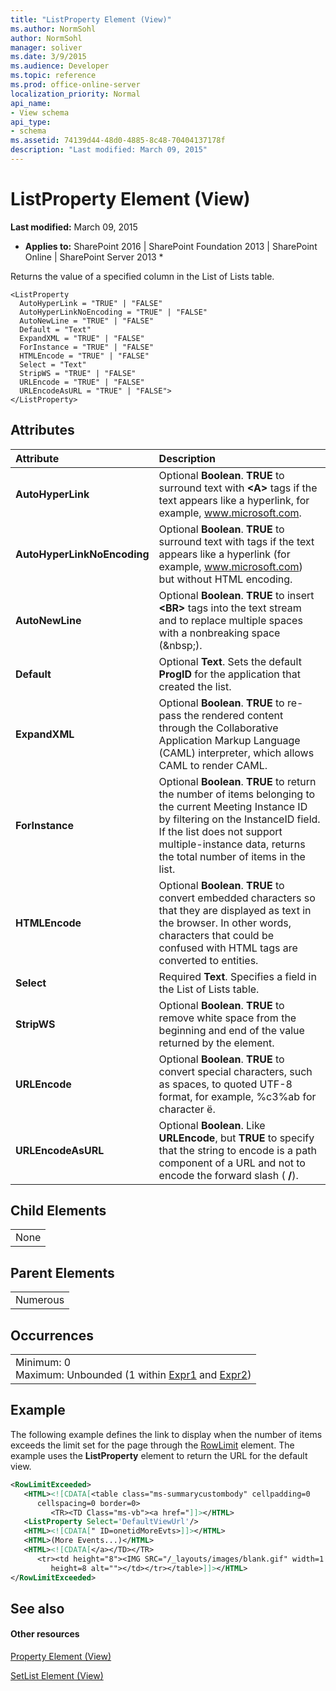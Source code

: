 ```yaml
---
title: "ListProperty Element (View)"
ms.author: NormSohl
author: NormSohl
manager: soliver
ms.date: 3/9/2015
ms.audience: Developer
ms.topic: reference
ms.prod: office-online-server
localization_priority: Normal
api_name:
- View schema
api_type:
- schema
ms.assetid: 74139d44-48d0-4885-8c48-70404137178f
description: "Last modified: March 09, 2015"
---
```


# ListProperty Element (View)

 **Last modified:** March 09, 2015 
  
 * **Applies to:** SharePoint 2016 | SharePoint Foundation 2013 | SharePoint Online | SharePoint Server 2013 * 
  
Returns the value of a specified column in the List of Lists table.
  
```
<ListProperty
  AutoHyperLink = "TRUE" | "FALSE"
  AutoHyperLinkNoEncoding = "TRUE" | "FALSE"
  AutoNewLine = "TRUE" | "FALSE"
  Default = "Text"
  ExpandXML = "TRUE" | "FALSE"
  ForInstance = "TRUE" | "FALSE"
  HTMLEncode = "TRUE" | "FALSE"
  Select = "Text"
  StripWS = "TRUE" | "FALSE"
  URLEncode = "TRUE" | "FALSE"
  URLEncodeAsURL = "TRUE" | "FALSE">
</ListProperty>
```

## Attributes

|**Attribute**|**Description**|
|:-----|:-----|
|**AutoHyperLink** <br/> |Optional **Boolean**. **TRUE** to surround text with **\<A\>** tags if the text appears like a hyperlink, for example, www.microsoft.com.  <br/> |
|**AutoHyperLinkNoEncoding** <br/> |Optional **Boolean**. **TRUE** to surround text with <A> tags if the text appears like a hyperlink (for example, www.microsoft.com) but without HTML encoding.  <br/> |
|**AutoNewLine** <br/> |Optional **Boolean**. **TRUE** to insert **\<BR\>** tags into the text stream and to replace multiple spaces with a nonbreaking space (&amp;nbsp;).  <br/> |
|**Default** <br/> |Optional **Text**. Sets the default **ProgID** for the application that created the list.  <br/> |
|**ExpandXML** <br/> |Optional **Boolean**. **TRUE** to re-pass the rendered content through the Collaborative Application Markup Language (CAML) interpreter, which allows CAML to render CAML.  <br/> |
|**ForInstance** <br/> |Optional **Boolean**. **TRUE** to return the number of items belonging to the current Meeting Instance ID by filtering on the InstanceID field. If the list does not support multiple-instance data, returns the total number of items in the list.  <br/> |
|**HTMLEncode** <br/> |Optional **Boolean**. **TRUE** to convert embedded characters so that they are displayed as text in the browser. In other words, characters that could be confused with HTML tags are converted to entities.  <br/> |
|**Select** <br/> |Required **Text**. Specifies a field in the List of Lists table.  <br/> |
|**StripWS** <br/> |Optional **Boolean**. **TRUE** to remove white space from the beginning and end of the value returned by the element.  <br/> |
|**URLEncode** <br/> |Optional **Boolean**. **TRUE** to convert special characters, such as spaces, to quoted UTF-8 format, for example, %c3%ab for character ë.  <br/> |
|**URLEncodeAsURL** <br/> |Optional **Boolean**. Like **URLEncode**, but **TRUE** to specify that the string to encode is a path component of a URL and not to encode the forward slash ( **/**).  <br/> |
   
## Child Elements

||
|:-----|
|None |
   
## Parent Elements

||
|:-----|
|Numerous |
   
## Occurrences

||
|:-----|
|Minimum: 0  <br/> Maximum: Unbounded (1 within [Expr1](expr1-element-view.md) and [Expr2](expr2-element-view.md))  <br/> |
   
## Example

The following example defines the link to display when the number of items exceeds the limit set for the page through the [RowLimit](../../collaborative-application-markup-language-caml-schemas/list-schema/rowlimit-element-list.md) element. The example uses the **ListProperty** element to return the URL for the default view. 
  
```XML
<RowLimitExceeded>
   <HTML><![CDATA[<table class="ms-summarycustombody" cellpadding=0 
      cellspacing=0 border=0>
         <TR><TD Class="ms-vb"><a href="]]></HTML>
   <ListProperty Select='DefaultViewUrl'/>
   <HTML><![CDATA[" ID=onetidMoreEvts>]]></HTML>
   <HTML>(More Events...)</HTML>
   <HTML><![CDATA[</a></TD></TR>
      <tr><td height="8"><IMG SRC="/_layouts/images/blank.gif" width=1 
         height=8 alt=""></td></tr></table>]]></HTML>
</RowLimitExceeded>
```

## See also

#### Other resources

[Property Element (View)](property-element-view.md)
  
[SetList Element (View)](setlist-element-view.md)

